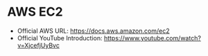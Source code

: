 # AWS EC2
- Official AWS URL: https://docs.aws.amazon.com/ec2
- Official YouTube Introduction: https://www.youtube.com/watch?v=XjcefjUyBvc